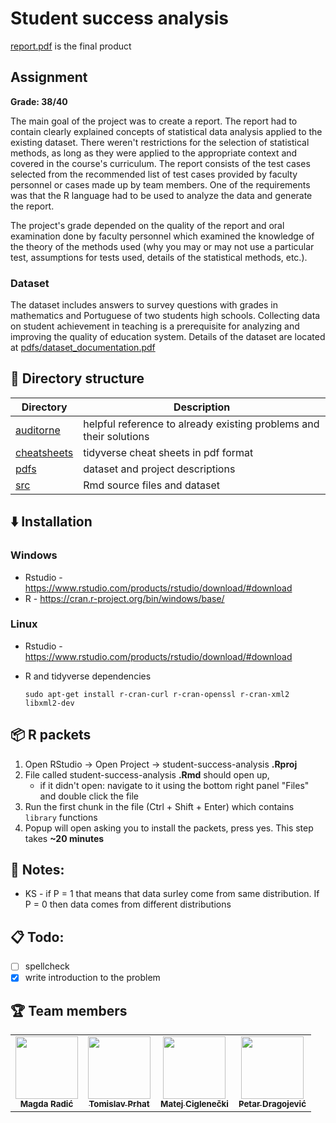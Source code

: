 # Student success analysis


[report.pdf](./report.pdf) is the final product

## Assignment

**Grade: 38/40**

The main goal of the project was to create a report. The report had to contain clearly explained concepts of statistical data analysis applied to the existing dataset. There weren't restrictions for the selection of statistical methods, as long as they were applied to the appropriate context and covered in the course's curriculum. The report consists of the test cases selected from the recommended list of test cases provided by faculty personnel or cases made up by team members. One of the requirements was that the R language had to be used to analyze the data and generate the report.

The project's grade depended on the quality of the report and oral examination done by faculty personnel which examined the knowledge of the theory of the methods used (why you may or may not use a particular test, assumptions for tests used, details of the statistical methods, etc.).


### Dataset

The dataset includes answers to survey questions with grades in mathematics and Portuguese of two students high schools. Collecting data on student achievement in teaching is a prerequisite for analyzing and improving the quality of education system. Details of the dataset are located at [pdfs/dataset_documentation.pdf](./pdfs/dataset_documentation.pdf) 


## 📁 Directory structure

| Directory                     | Description                                                        |
| ----------------------------- | ------------------------------------------------------------------ |
| [auditorne](./auditorne/)     | helpful reference to already existing problems and their solutions |
| [cheatsheets](./cheatsheets/) | tidyverse cheat sheets in pdf format                               |
| [pdfs](./pdfs/)               | dataset and project descriptions                                   |
| [src](./src/)                 | Rmd source files and dataset                                       |



## ⬇️ Installation
### Windows
- Rstudio - https://www.rstudio.com/products/rstudio/download/#download
- R - https://cran.r-project.org/bin/windows/base/

### Linux
- Rstudio - https://www.rstudio.com/products/rstudio/download/#download

- R and tidyverse dependencies
  ``` 
  sudo apt-get install r-cran-curl r-cran-openssl r-cran-xml2 libxml2-dev
  ```


## 📦 R packets
1. Open RStudio -> Open Project -> student-success-analysis **.Rproj**
2. File called student-success-analysis **.Rmd** should open up, 
    - if it didn't open: navigate to it using the bottom right panel "Files" and double click the file
3. Run the first chunk in the file (Ctrl + Shift + Enter) which contains `library` functions
4. Popup will open asking you to install the packets, press yes. This step takes **~20 minutes**

## 📝 Notes:
- KS - if P = 1 that means that data surley come from same distribution. If P = 0 then data comes from different distributions
  
## 📋 Todo:
- [ ] spellcheck
- [x] write introduction to the problem

## 🏆 Team members

<table>
  <tr>
    <td align="center"><img src="https://upload.wikimedia.org/wikipedia/commons/thumb/1/1f/Blank_square.svg/2048px-Blank_square.svg.png" width="100px;" alt=""/><br /><sub><b>Magda Radić</b></sub><br /></td>
    <td align="center"><a href="https://github.com/tprhat"><img src="https://avatars.githubusercontent.com/u/33128908?v=4" width="100px;" alt=""/><br /><sub><b>Tomislav Prhat</b></sub></a><br /></td>
    <td align="center"><a href="https://github.com/matejciglenecki"><img src="https://avatars.githubusercontent.com/u/12819849?v=4" width="100px;" alt=""/><br /><sub><b>Matej Ciglenečki</b></sub></a><br /></td>
    <td align="center"><a href="https://github.com/pdragojevic"><img src="https://avatars.githubusercontent.com/u/76600733" width="100px;" alt=""/><br /><sub><b>Petar Dragojević</b></sub></a><br /></td>

</table>
